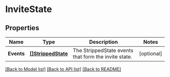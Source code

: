 # InviteState

## Properties

Name | Type | Description | Notes
------------ | ------------- | ------------- | -------------
**Events** | [**[]StrippedState**](StrippedState.md) | The StrippedState events that form the invite state. | [optional] 

[[Back to Model list]](../README.md#documentation-for-models) [[Back to API list]](../README.md#documentation-for-api-endpoints) [[Back to README]](../README.md)


